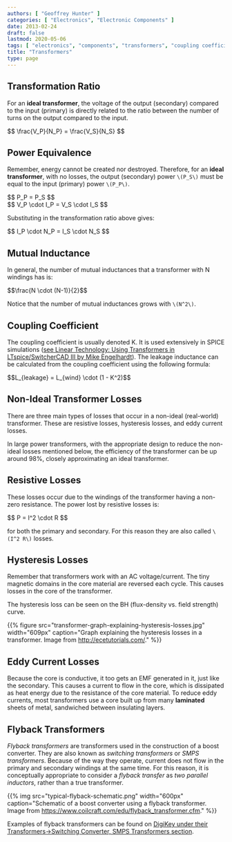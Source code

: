 ```yaml
---
authors: [ "Geoffrey Hunter" ]
categories: [ "Electronics", "Electronic Components" ]
date: 2013-02-24
draft: false
lastmod: 2020-05-06
tags: [ "electronics", "components", "transformers", "coupling coefficients", "resistive losses", "hysteresis", "flyback transformers", "switching transformers", "SMPS transformers", "inductors" ]
title: "Transformers"
type: page
---
```


## Transformation Ratio

For an **ideal transformer**, the voltage of the output (secondary) compared to the input (primary) is directly related to the ratio between the number of turns on the output compared to the input.

<div>$$ \frac{V_P}{N_P} = \frac{V_S}{N_S} $$</div>

## Power Equivalence

Remember, energy cannot be created nor destroyed. Therefore, for an **ideal transformer**, with no losses, the output (secondary) power `\(P_S\)` must be equal to the input (primary) power `\(P_P\)`.

<div>$$ P_P = P_S $$</div>

<div>$$ V_P \cdot I_P = V_S \cdot I_S $$</div>

Substituting in the transformation ratio above gives:

<div>$$ I_P \cdot N_P = I_S \cdot N_S $$</div>

## Mutual Inductance

In general, the number of mutual inductances that a transformer with N windings has is:

<div>$$\frac{N \cdot (N-1)}{2}$$</div>

Notice that the number of mutual inductances grows with `\(N^2\)`.

## Coupling Coefficient

The coupling coefficient is usually denoted K. It is used extensively in SPICE simulations ([see Linear Technology: Using Transformers in LTspice/SwitcherCAD III by Mike Engelhardt](http://cds.linear.com/docs/en/lt-journal/LTMag-V16N3-23-LTspice_Transformers-MikeEngelhardt.pdf)). The leakage inductance can be calculated from the coupling coefficient using the following formula:

<div>$$L_{leakage} = L_{wind} \cdot (1 - K^2)$$</div>

## Non-Ideal Transformer Losses

There are three main types of losses that occur in a non-ideal (real-world) transformer. These are resistive losses, hysteresis losses, and eddy current losses.

In large power transformers, with the appropriate design to reduce the non-ideal losses mentioned below, the efficiency of the transformer can be up around 98%, closely approximating an ideal transformer.

## Resistive Losses

These losses occur due to the windings of the transformer having a non-zero resistance. The power lost by resistive losses is:

<div>$$ P = I^2 \cdot R $$</div>

for both the primary and secondary. For this reason they are also called `\(I^2 R\)` losses.

## Hysteresis Losses

Remember that transformers work with an AC voltage/current. The tiny magnetic domains in the core material are reversed each cycle. This causes losses in the core of the transformer.

The hysteresis loss can be seen on the BH (flux-density vs. field strength) curve.

{{% figure src="transformer-graph-explaining-hysteresis-losses.jpg" width="609px" caption="Graph explaining the hysteresis losses in a transformer. Image from http://ecetutorials.com/." %}}

## Eddy Current Losses

Because the core is conductive, it too gets an EMF generated in it, just like the secondary. This causes a current to flow in the core, which is dissipated as heat energy due to the resistance of the core material. To reduce eddy currents, most transformers use a core built up from many **laminated** sheets of metal, sandwiched between insulating layers.

## Flyback Transformers

_Flyback transformers_ are transformers used in the construction of a boost converter. They are also known as _switching transformers_ or _SMPS transformers_. Because of the way they operate, current does not flow in the primary and secondary windings at the same time. For this reason, it is conceptually appropriate to consider a _flyback transfer_ as _two parallel inductors_, rather than a true transformer. 

{{% img src="typical-flyback-schematic.png" width="600px" caption="Schematic of a boost converter using a flyback transformer. Image from https://www.coilcraft.com/edu/flyback_transformer.cfm." %}}

Examples of flyback transformers can be found on [DigiKey under their Transformers->Switching Converter, SMPS Transformers section](https://www.digikey.com/products/en/transformers/switching-converter-smps-transformers/168).

 
